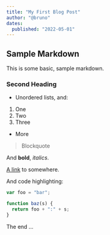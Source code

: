 ```yaml
---
title: "My First Blog Post"
author: "@bruno"
dates:
  published: "2022-05-01"
---
```


## Sample Markdown

This is some basic, sample markdown.

### Second Heading

- Unordered lists, and:

1. One
2. Two
3. Three

- More

> Blockquote

And **bold**, _italics_.

[A link](https://markdowntohtml.com) to somewhere.

And code highlighting:

```js
var foo = "bar";

function baz(s) {
  return foo + ":" + s;
}
```

The end ...
